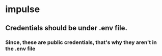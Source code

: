 # impulse

## Credentials should be under .env file.
### Since, these are public credentials, that's why they aren't in the .env file
